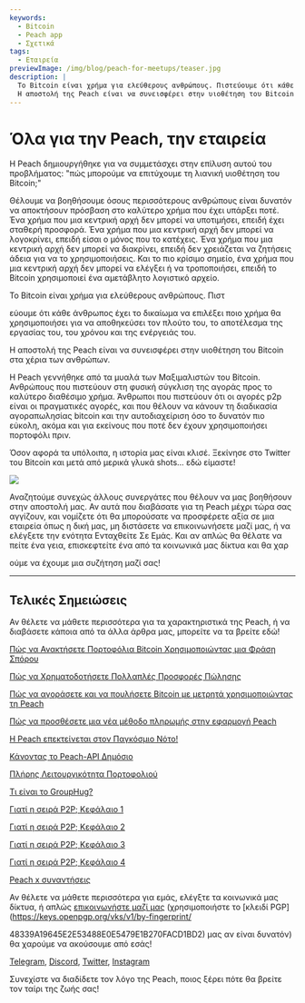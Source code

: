 ```yaml
---
keywords:
  - Bitcoin
  - Peach app
  - Σχετικά
tags:
  - Εταιρεία
previewImage: /img/blog/peach-for-meetups/teaser.jpg
description: |
  Το Bitcoin είναι χρήμα για ελεύθερους ανθρώπους. Πιστεύουμε ότι κάθε άνθρωπος έχει το δικαίωμα να επιλέξει ποιο χρήμα θα χρησιμοποιήσει για να αποθηκεύσει τον πλούτο του, το αποτέλεσμα της εργασίας του, του χρόνου και της ενέργειάς του.
  Η αποστολή της Peach είναι να συνεισφέρει στην υιοθέτηση του Bitcoin στα χέρια των ανθρώπων.
---
```


# Όλα για την Peach, την εταιρεία

Η Peach δημιουργήθηκε για να συμμετάσχει στην επίλυση αυτού του προβλήματος: "πώς μπορούμε να επιτύχουμε τη λιανική υιοθέτηση του Bitcoin;"

Θέλουμε να βοηθήσουμε όσους περισσότερους ανθρώπους είναι δυνατόν να αποκτήσουν πρόσβαση στο καλύτερο χρήμα που έχει υπάρξει ποτέ. Ένα χρήμα που μια κεντρική αρχή δεν μπορεί να υποτιμήσει, επειδή έχει σταθερή προσφορά. Ένα χρήμα που μια κεντρική αρχή δεν μπορεί να λογοκρίνει, επειδή είσαι ο μόνος που το κατέχεις. Ένα χρήμα που μια κεντρική αρχή δεν μπορεί να διακρίνει, επειδή δεν χρειάζεται να ζητήσεις άδεια για να το χρησιμοποιήσεις. Και το πιο κρίσιμο σημείο, ένα χρήμα που μια κεντρική αρχή δεν μπορεί να ελέγξει ή να τροποποιήσει, επειδή το Bitcoin χρησιμοποιεί ένα αμετάβλητο λογιστικό αρχείο.

Το Bitcoin είναι χρήμα για ελεύθερους ανθρώπους. Πιστ

εύουμε ότι κάθε άνθρωπος έχει το δικαίωμα να επιλέξει ποιο χρήμα θα χρησιμοποιήσει για να αποθηκεύσει τον πλούτο του, το αποτέλεσμα της εργασίας του, του χρόνου και της ενέργειάς του.

Η αποστολή της Peach είναι να συνεισφέρει στην υιοθέτηση του Bitcoin στα χέρια των ανθρώπων.

Η Peach γεννήθηκε από τα μυαλά των Μαξιμαλιστών του Bitcoin. Ανθρώπους που πιστεύουν στη φυσική σύγκλιση της αγοράς προς το καλύτερο διαθέσιμο χρήμα. Άνθρωποι που πιστεύουν ότι οι αγορές p2p είναι οι πραγματικές αγορές, και που θέλουν να κάνουν τη διαδικασία αγοραπωλησίας bitcoin και την αυτοδιαχείριση όσο το δυνατόν πιο εύκολη, ακόμα και για εκείνους που ποτέ δεν έχουν χρησιμοποιήσει πορτοφόλι πριν.

Όσον αφορά τα υπόλοιπα, η ιστορία μας είναι κλισέ. Ξεκίνησε στο Twitter του Bitcoin και μετά από μερικά γλυκά shots… εδώ είμαστε!

![](/img/blog/all-about-peach-the-company/photo.jpg)

Αναζητούμε συνεχώς άλλους συνεργάτες που θέλουν να μας βοηθήσουν στην αποστολή μας. Αν αυτά που διαβάσατε για τη Peach μέχρι τώρα σας αγγίζουν, και νομίζετε ότι θα μπορούσατε να προσφέρετε αξία σε μια εταιρεία όπως η δική μας, μη διστάσετε να επικοινωνήσετε μαζί μας, ή να ελέγξετε την ενότητα Ενταχθείτε Σε Εμάς. Και αν απλώς θα θέλατε να πείτε ένα γεια, επισκεφτείτε ένα από τα κοινωνικά μας δίκτυα και θα χαρ

ούμε να έχουμε μια συζήτηση μαζί σας!

---

## Τελικές Σημειώσεις

Αν θέλετε να μάθετε περισσότερα για τα χαρακτηριστικά της Peach, ή να διαβάσετε κάποια από τα άλλα άρθρα μας, μπορείτε να τα βρείτε εδώ!

[Πώς να Ανακτήσετε Πορτοφόλια Bitcoin Χρησιμοποιώντας μια Φράση Σπόρου](https://peachbitcoin.com/el/blog/how-to-restore-peach-wallet/)

[Πώς να Χρηματοδοτήσετε Πολλαπλές Προσφορές Πώλησης](https://peachbitcoin.com/el/blog/funding-multiple-sell-offers/)

[Πώς να αγοράσετε και να πουλήσετε Bitcoin με μετρητά χρησιμοποιώντας τη Peach](https://peachbitcoin.com/el/blog/how-to-buy-and-sell-bitcoin-with-cash-using-peach/)

[Πώς να προσθέσετε μια νέα μέθοδο πληρωμής στην εφαρμογή Peach](https://peachbitcoin.com/el/blog/how-to-add-a-payment-method/)

[Η Peach επεκτείνεται στον Παγκόσμιο Νότο!](https://peachbitcoin.com/el/blog/peach-expands-to-the-global-south/)

[Κάνοντας το Peach-API Δημόσιο](https://peachbitcoin.com/el/blog/making-our-peach-api-public/)

[Πλήρης Λειτουργικότητα Πορτοφολιού](https://peachbitcoin.com/el/blog/full-wallet-functionality/)

[Τι είναι το GroupHug?](https://peachbitcoin.com/el/blog/group-hug/)

[Γιατί η σειρά P2P; Κεφάλαιο 1](https://peachbitcoin.com/el/blog/why-p2p-chapter-1/)

[Γιατί η σειρά P2P; Κεφάλαιο 2](https://peachbitcoin.com/el/blog/why-p2p-chapter-2/)

[Γιατί η σειρά P2P; Κεφάλαιο 3](https://peachbitcoin.com/el/blog/why-p2p-chapter-3-circular-economies/)

[Γιατί η σειρά P2P; Κεφάλαιο 4](https://peachbitcoin.com/el/blog/why-p2p-chapter-4-chains-of-trust/)

[Peach x συναντήσεις](https://peachbitcoin.com/el/blog/peach-for-meetups/)

Αν θέλετε να μάθετε περισσότερα για εμάς, ελέγξτε τα κοινωνικά μας δίκτυα, ή απλώς [επικοινωνήστε μαζί μας](mailto:hello@peachbitcoin.com) (χρησιμοποιήστε το [κλειδί PGP](https://keys.openpgp.org/vks/v1/by-fingerprint/

48339A19645E2E53488E0E5479E1B270FACD1BD2) μας αν είναι δυνατόν) θα χαρούμε να ακούσουμε από εσάς!

[Telegram](https://t.me/+GkOW1J-ixBBkZWRk), [Discord](https://discord.gg/ypeHz3SW54), [Twitter](https://twitter.com/peachbitcoin), [Instagram](https://instagram.com/peachbitcoin)

Συνεχίστε να διαδίδετε τον λόγο της Peach, ποιος ξέρει πότε θα βρείτε τον ταίρι της ζωής σας!
